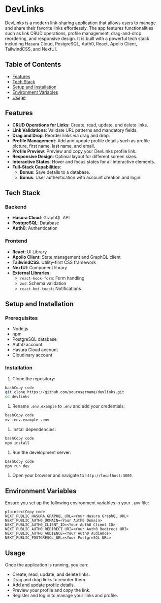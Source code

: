 # DevLinks

DevLinks is a modern link-sharing application that allows users to manage and share their favorite links effortlessly. The app features functionalities such as link CRUD operations, profile management, drag-and-drop reordering, and responsive design. It is built with a powerful tech stack including Hasura Cloud, PostgreSQL, Auth0, React, Apollo Client, TailwindCSS, and NextUI.

## Table of Contents

- [Features](#features)
- [Tech Stack](#tech-stack)
- [Setup and Installation](#setup-and-installation)
- [Environment Variables](#environment-variables)
- [Usage](#usage)

## Features

- **CRUD Operations for Links**: Create, read, update, and delete links.
- **Link Validations**: Validate URL patterns and mandatory fields.
- **Drag and Drop**: Reorder links via drag and drop.
- **Profile Management**: Add and update profile details such as profile picture, first name, last name, and email.
- **Profile Preview**: Preview and copy your DevLinks profile link.
- **Responsive Design**: Optimal layout for different screen sizes.
- **Interactive States**: Hover and focus states for all interactive elements.
- **Full-Stack Capabilities**:
  - **Bonus**: Save details to a database.
  - **Bonus**: User authentication with account creation and login.

## Tech Stack

### Backend

- **Hasura Cloud**: GraphQL API
- **PostgreSQL**: Database
- **Auth0**: Authentication

### Frontend

- **React**: UI Library
- **Apollo Client**: State management and GraphQL client
- **TailwindCSS**: Utility-first CSS framework
- **NextUI**: Component library
- **External Libraries**:
  - `react-hook-form`: Form handling
  - `zod`: Schema validation
  - `react-hot-toast`: Notifications

## Setup and Installation

### Prerequisites

- Node.js
- npm
- PostgreSQL database
- Auth0 account
- Hasura Cloud account
- Cloudinary account

### Installation

1. Clone the repository:

```bash
bashCopy code
git clone https://github.com/yourusername/devlinks.git
cd devlinks

```

1. Rename `.env.example` to `.env` and add your credentials:

```bash
bashCopy code
mv .env.example .env

```

1. Install dependencies:

```bash
bashCopy code
npm install

```

1. Run the development server:

```bash
bashCopy code
npm run dev

```

1. Open your browser and navigate to `http://localhost:3000`.

## Environment Variables

Ensure you set up the following environment variables in your `.env` file:

```
plaintextCopy code
NEXT_PUBLIC_HASURA_GRAPHQL_URL=<Your Hasura GraphQL URL>
NEXT_PUBLIC_AUTH0_DOMAIN=<Your Auth0 Domain>
NEXT_PUBLIC_AUTH0_CLIENT_ID=<Your Auth0 Client ID>
NEXT_PUBLIC_AUTH0_REDIRECT_URI=<Your Auth0 Redirect URI>
NEXT_PUBLIC_AUTH0_AUDIENCE=<Your Auth0 Audience>
NEXT_PUBLIC_POSTGRESQL_URL=<Your PostgreSQL URL>

```

## Usage

Once the application is running, you can:

- Create, read, update, and delete links.
- Drag and drop links to reorder them.
- Add and update profile details.
- Preview your profile and copy the link.
- Register and log in to manage your links and profile.

